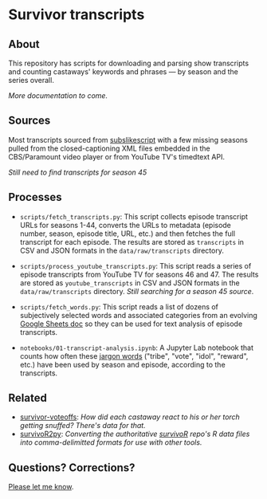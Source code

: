 # Survivor transcripts

## About

This repository has scripts for downloading and parsing show transcripts and counting castaways' keywords and phrases — by season and the series overall. 

*More documentation to come.* 

## Sources

Most transcripts sourced from [subslikescript](https://subslikescript.com/series/Survivor-239195) with a few missing seasons pulled from the closed-captioning XML files embedded in the CBS/Paramount video player or from YouTube TV's timedtext API. 

*Still need to find transcripts for season 45*

## Processes

- `scripts/fetch_transcripts.py`: This script collects episode transcript URLs for seasons 1-44, converts the URLs to metadata (episode number, season, episode title, URL, etc.) and then fetches the full transcript for each episode. The results are stored as `transcripts` in CSV and JSON formats in the `data/raw/transcripts` directory.

- `scripts/process_youtube_transcripts.py`: This script reads a series of episode transcripts from YouTube TV for seasons 46 and 47. The results are stored as `youtube_transcripts` in CSV and JSON formats in the `data/raw/transcripts` directory. *Still searching for a season 45 source*.

- `scripts/fetch_words.py`: This script reads a list of dozens of subjectively selected words and associated categories from an evolving [Google Sheets doc](https://docs.google.com/spreadsheets/d/1owUkwauJE24EkMUmVyDl7CbnumOygGfC6BufG7Vspd8/edit?gid=0#gid=0) so they can be used for text analysis of episode transcripts.

- `notebooks/01-transcript-analysis.ipynb`: A Jupyter Lab notebook that counts how often these [jargon words](https://docs.google.com/spreadsheets/d/1owUkwauJE24EkMUmVyDl7CbnumOygGfC6BufG7Vspd8/edit?gid=0#gid=0) ("tribe", "vote", "idol", "reward", etc.) have been used by season and episode, according to the transcripts. 

## Related
- [survivor-voteoffs](https://github.com/stiles/survivor-voteoffs): *How did each castaway react to his or her torch getting snuffed? There's data for that.*
- [survivoR2py](https://github.com/stiles/survivoR2py): *Converting the authoritative [survivoR](https://github.com/doehm/survivoR) repo's R data files into comma-delimitted formats for use with other tools.*

## Questions? Corrections? 

[Please let me know](mailto:mattstiles@gmail.com).